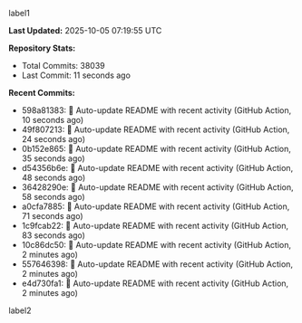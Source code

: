 
label1 
<!-- ACTIVITY_START -->
**Last Updated:** 2025-10-05 07:19:55 UTC

**Repository Stats:**
- Total Commits: 38039
- Last Commit: 11 seconds ago

**Recent Commits:**
- 598a81383: 🤖 Auto-update README with recent activity (GitHub Action, 10 seconds ago)
- 49f807213: 🤖 Auto-update README with recent activity (GitHub Action, 24 seconds ago)
- 0b152e865: 🤖 Auto-update README with recent activity (GitHub Action, 35 seconds ago)
- d54356b6e: 🤖 Auto-update README with recent activity (GitHub Action, 48 seconds ago)
- 36428290e: 🤖 Auto-update README with recent activity (GitHub Action, 58 seconds ago)
- a0cfa7885: 🤖 Auto-update README with recent activity (GitHub Action, 71 seconds ago)
- 1c9fcab22: 🤖 Auto-update README with recent activity (GitHub Action, 83 seconds ago)
- 10c86dc50: 🤖 Auto-update README with recent activity (GitHub Action, 2 minutes ago)
- 557646398: 🤖 Auto-update README with recent activity (GitHub Action, 2 minutes ago)
- e4d730fa1: 🤖 Auto-update README with recent activity (GitHub Action, 2 minutes ago)
<!-- ACTIVITY_END -->

label2
